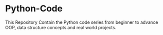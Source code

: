 # Python-Code
This Repository Contain the Python code series from beginner to advance OOP, data structure concepts and real world projects.
